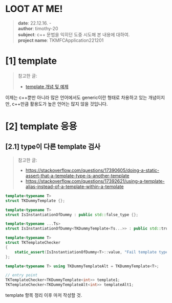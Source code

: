 # LOOT AT ME!

> **date**: 22.12.16. - <br>
> **author**: timothy-20 <br>
> **subject**: c++ 문법을 익히던 도중 시도해 본 내용에 대하여.<br>
> **project name**: TKMFCApplication221201
> 
[1] template
===
> 참고한 글:
> - [template 개념 및 예제](https://modoocode.com/219)

이제는 c++뿐만 아니라 많은 언어에서도 generic이란 형태로 차용하고 있는 개념이지만, c++만큼 활용도가 높은 언어는 많지 않을 것입니다. 


[2] template 응용
===
[2.1] type이 다른 template 검사
---
> 참고한 글:
> - https://stackoverflow.com/questions/17390605/doing-a-static-assert-that-a-template-type-is-another-template
> - https://stackoverflow.com/questions/17392621/using-a-template-alias-instead-of-a-template-within-a-template

```c++
template<typename T>
struct TKDummyTemplate {};

template<typename T>
struct IsInstantiationOfDummy : public std::false_type {};

template<typename ...Ts>
struct IsInstantiationOfDummy<TKDummyTemplate<Ts...>> : public std::true_type {};

template<typename T>
struct TKTemplateChecker
{
	static_assert(IsInstantiationOfDummy<T>::value, "Fail template type!");
};

template<typename T> using TKDummyTemplateAlt = TKDummyTemplate<T>;

// entry point
TKTemplateChecker<TKDummyTemplate<int>> template1;
TKTemplateChecker<TKDummyTemplateAlt<int>> templateAlt1;
```
template 항목 정리 이후 마저 작성할 것.